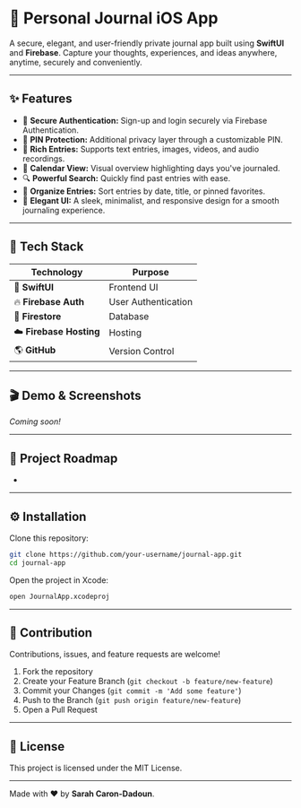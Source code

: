 # 📔 Personal Journal iOS App

A secure, elegant, and user-friendly private journal app built using **SwiftUI** and **Firebase**. Capture your thoughts, experiences, and ideas anywhere, anytime, securely and conveniently.

---

## ✨ Features

- 🔐 **Secure Authentication:** Sign-up and login securely via Firebase Authentication.
- 🔑 **PIN Protection:** Additional privacy layer through a customizable PIN.
- 📝 **Rich Entries:** Supports text entries, images, videos, and audio recordings.
- 📅 **Calendar View:** Visual overview highlighting days you've journaled.
- 🔍 **Powerful Search:** Quickly find past entries with ease.
- 📌 **Organize Entries:** Sort entries by date, title, or pinned favorites.
- 🎨 **Elegant UI:** A sleek, minimalist, and responsive design for a smooth journaling experience.

---

## 🚀 Tech Stack

| Technology              | Purpose             |
| ----------------------- | ------------------- |
| 📱 **SwiftUI**          | Frontend UI         |
| 🔥 **Firebase Auth**    | User Authentication |
| 📂 **Firestore**        | Database            |
| ☁️ **Firebase Hosting** | Hosting             |
| 🌎 **GitHub**           | Version Control     |

---

## 🎬 Demo & Screenshots

*Coming soon!*

---

## 📌 Project Roadmap

-

---

## ⚙️ Installation

Clone this repository:

```bash
git clone https://github.com/your-username/journal-app.git
cd journal-app
```

Open the project in Xcode:

```bash
open JournalApp.xcodeproj
```

---

## 🤝 Contribution

Contributions, issues, and feature requests are welcome!

1. Fork the repository
2. Create your Feature Branch (`git checkout -b feature/new-feature`)
3. Commit your Changes (`git commit -m 'Add some feature'`)
4. Push to the Branch (`git push origin feature/new-feature`)
5. Open a Pull Request

---

## 📄 License

This project is licensed under the MIT License.

---

Made with ❤️ by **Sarah Caron-Dadoun**.

 
